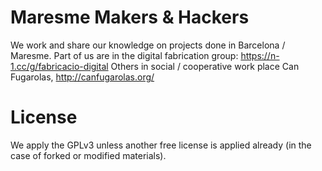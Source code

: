 # Maresme Makers &amp; Hackers
We work and share our knowledge on projects done in Barcelona / Maresme.
Part of us are in the digital fabrication group: https://n-1.cc/g/fabricacio-digital Others in social / cooperative work place Can Fugarolas, http://canfugarolas.org/

# License
We apply the GPLv3 unless another free license is applied already (in the case of forked or modified materials).
